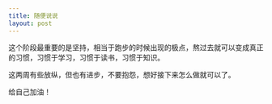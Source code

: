 ```yaml
---
title: 随便说说
layout: post
---
```


这个阶段最重要的是坚持，相当于跑步的时候出现的极点，熬过去就可以变成真正的习惯，习惯于学习，习惯于读书，习惯于知识。

这两周有些放纵，但也有进步，不要抱怨，想好接下来怎么做就可以了。

给自己加油！